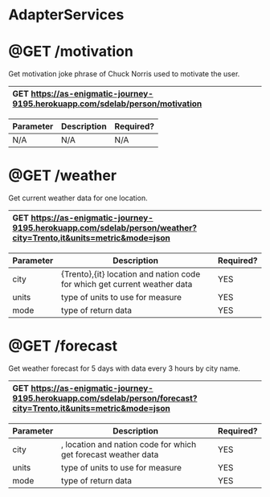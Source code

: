 # AdapterServices

# **@GET /motivation**

Get motivation joke phrase of Chuck Norris used to motivate the user.

| GET https://as-enigmatic-journey-9195.herokuapp.com/sdelab/person/motivation |
|:------------------------------------------------------------------------------|

| Parameter | Description | Required? |
|-----------|-------------|-----------|
| N/A | N/A  | N/A |

# **@GET /weather**

Get current weather data for one location.

| GET https://as-enigmatic-journey-9195.herokuapp.com/sdelab/person/weather?city=Trento,it&units=metric&mode=json |
|:-----------------------------------------------------------------------------------------------------------------|

| Parameter | Description | Required? |
|-----------|-------------|-----------|
| city | {Trento},{it} location and nation code for which get current weather data  | YES |
| units | <metric> type of units to use for measure  | YES |
| mode | <json> type of return data  | YES |

# **@GET /forecast**

Get weather forecast for 5 days with data every 3 hours by city name.

| GET https://as-enigmatic-journey-9195.herokuapp.com/sdelab/person/forecast?city=Trento,it&units=metric&mode=json |
|:------------------------------------------------------------------------------------------------------------------|

| Parameter | Description | Required? |
|-----------|-------------|-----------|
| city | <Trento>,<it> location and nation code for which get forecast weather data  | YES |
| units | <metric> type of units to use for measure  | YES |
| mode | <json> type of return data  | YES |
